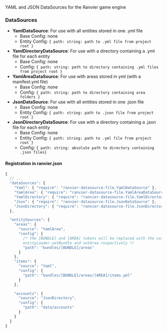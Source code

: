 YAML and JSON DataSources for the Ranvier game engine

### DataSources

* **YamlDataSource**: For use with all entities stored in one .yml file
  * Base Config: none
  * Entity Config: `{ path: string: path to .yml file from project root }`
* **YamlDirectoryDataSource**: For use with a directory containing a .yml file for each entity
  * Base Config: none
  * Config: `{ path: string: path to directory containing .yml files from project root }`
* **YamlAreaDataSource**: For use with areas stored in yml (with a manifest.yml file)
  * Base Config: none
  * Config: `{ path: string: path to directory containing area folders }`
* **JsonDataSource**: For use with all entities stored in one .json file
  * Base Config: none
  * Entity Config: `{ path: string: path to .json file from project root }`
* **JsonDirectoryDataSource**: For use with a directory containing a .json file for each entity
  * Base Config: none
  * Entity Config: `{ path: string: path to .yml file from project root }`
  * Config: `{ path: string: absolute path to directory containing .json files}`

#### Registration in ranvier.json

```js
{
  // ...
  "dataSources": {
    "Yaml": { "require": "ranvier-datasource-file.YamlDataSource" },
    "YamlArea": { "require": "ranvier-datasource-file.YamlAreaDataSource" },
    "YamlDirectory": { "require": "ranvier-datasource-file.YamlDirectoryDataSource" },
    "Json": { "require": "ranvier-datasource-file.JsonDataSource" },
    "JsonDirectory": { "require": "ranvier-datasource-file.JsonDirectoryDataSource" },
  },

  "entitySources": {
    "areas": {
      "source": "YamlArea",
      "config": {
        /* the [BUNDLE] and [AREA] tokens will be replaced with the value passed to
        entityLoader.setBundle and setArea respectively */
        "path": "bundles/[BUNDLE]/areas"
      }
    },
    "items": {
      "source": "Yaml",
      "config": {
        "path": "bundles/[BUNDLE]/areas/[AREA]/items.yml"
      }
    },

    "accounts": {
      "source": "JsonDirectory",
      "config": {
        "path": "data/accounts"
      }
    }
  }
}
```
